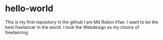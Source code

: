 # hello-world
This is my first repository in the github
I am Md Rokon Irfan. I want to be the best freelancer in the world. I took the Webdesign as my choice of freelancing
